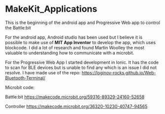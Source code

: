 # MakeKit_Applications
This is the beginning of  the android app and Progressive Web app to control the Battle:bit

For the android app, Android studio has been used but I believe it is possible to make use of **MIT App Inventor** to develop the app, which uses blockcode. I  did a lot of research and found Martin Woolley the most valuable to understanding how to communicate with a microbit.

For the Progressive Web App I started development in Ionic. It has the code to scan for BLE devices but is unable to find any which is an issue I did not resolve. I have made use of the repo: https://loginov-rocks.github.io/Web-Bluetooth-Terminal/ 


Microbit code:

Battle:bit https://makecode.microbit.org/59316-89329-24160-52658

Controller https://makecode.microbit.org/36320-10230-40747-94565


